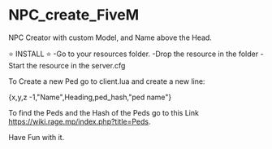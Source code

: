 # NPC_create_FiveM
NPC Creator with custom Model, and Name above the Head.


:star: INSTALL :star:
-Go to your resources folder.
-Drop the resource in the folder
-Start the resource in the server.cfg

To Create a new Ped go to client.lua and create a new line:

{x,y,z -1,"Name",Heading,ped_hash,"ped name"}

To find the Peds and the Hash of the Peds go to this Link 
https://wiki.rage.mp/index.php?title=Peds.


Have Fun with it.

